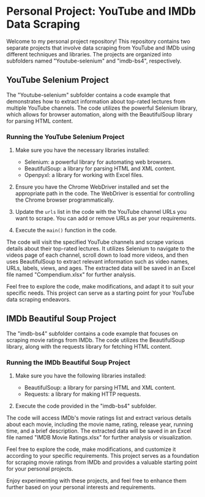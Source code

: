 # Personal Project: YouTube and IMDb Data Scraping

Welcome to my personal project repository! This repository contains two separate projects that involve data scraping from YouTube and IMDb using different techniques and libraries. The projects are organized into subfolders named "Youtube-selenium" and "imdb-bs4", respectively.

## YouTube Selenium Project

The "Youtube-selenium" subfolder contains a code example that demonstrates how to extract information about top-rated lectures from multiple YouTube channels. The code utilizes the powerful Selenium library, which allows for browser automation, along with the BeautifulSoup library for parsing HTML content.

### Running the YouTube Selenium Project

1. Make sure you have the necessary libraries installed:
   - Selenium: a powerful library for automating web browsers.
   - BeautifulSoup: a library for parsing HTML and XML content.
   - Openpyxl: a library for working with Excel files.

2. Ensure you have the Chrome WebDriver installed and set the appropriate path in the code. The WebDriver is essential for controlling the Chrome browser programmatically.

3. Update the `urls` list in the code with the YouTube channel URLs you want to scrape. You can add or remove URLs as per your requirements.

4. Execute the `main()` function in the code.

The code will visit the specified YouTube channels and scrape various details about their top-rated lectures. It utilizes Selenium to navigate to the videos page of each channel, scroll down to load more videos, and then uses BeautifulSoup to extract relevant information such as video names, URLs, labels, views, and ages. The extracted data will be saved in an Excel file named "Compendium.xlsx" for further analysis.

Feel free to explore the code, make modifications, and adapt it to suit your specific needs. This project can serve as a starting point for your YouTube data scraping endeavors.

## IMDb Beautiful Soup Project

The "imdb-bs4" subfolder contains a code example that focuses on scraping movie ratings from IMDb. The code utilizes the BeautifulSoup library, along with the requests library for fetching HTML content.

### Running the IMDb Beautiful Soup Project

1. Make sure you have the following libraries installed:
   - BeautifulSoup: a library for parsing HTML and XML content.
   - Requests: a library for making HTTP requests.

2. Execute the code provided in the "imdb-bs4" subfolder.

The code will access IMDb's movie ratings list and extract various details about each movie, including the movie name, rating, release year, running time, and a brief description. The extracted data will be saved in an Excel file named "IMDB Movie Ratings.xlsx" for further analysis or visualization.

Feel free to explore the code, make modifications, and customize it according to your specific requirements. This project serves as a foundation for scraping movie ratings from IMDb and provides a valuable starting point for your personal projects.

Enjoy experimenting with these projects, and feel free to enhance them further based on your personal interests and requirements.

